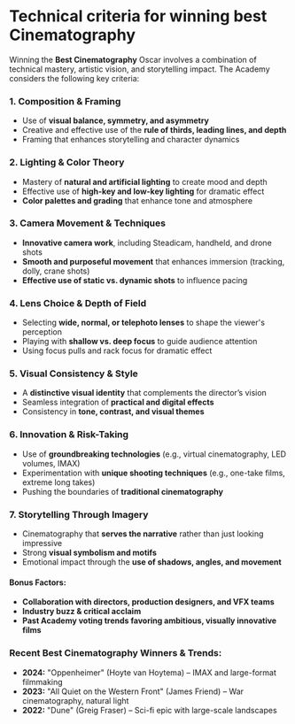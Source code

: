 # Technical criteria for winning best Cinematography 

Winning the **Best Cinematography** Oscar involves a combination of technical mastery, artistic vision, and storytelling impact. The Academy considers the following key criteria:

### **1. Composition & Framing**

* Use of **visual balance, symmetry, and asymmetry**
* Creative and effective use of the **rule of thirds, leading lines, and depth**
* Framing that enhances storytelling and character dynamics

### **2. Lighting & Color Theory**

* Mastery of **natural and artificial lighting** to create mood and depth
* Effective use of **high-key and low-key lighting** for dramatic effect
* **Color palettes and grading** that enhance tone and atmosphere

### **3. Camera Movement & Techniques**

* **Innovative camera work**, including Steadicam, handheld, and drone shots
* **Smooth and purposeful movement** that enhances immersion (tracking, dolly, crane shots)
* **Effective use of static vs. dynamic shots** to influence pacing

### **4. Lens Choice & Depth of Field**

* Selecting **wide, normal, or telephoto lenses** to shape the viewer's perception
* Playing with **shallow vs. deep focus** to guide audience attention
* Using focus pulls and rack focus for dramatic effect

### **5. Visual Consistency & Style**

* A **distinctive visual identity** that complements the director’s vision
* Seamless integration of **practical and digital effects**
* Consistency in **tone, contrast, and visual themes**

### **6. Innovation & Risk-Taking**

* Use of **groundbreaking technologies** (e.g., virtual cinematography, LED volumes, IMAX)
* Experimentation with **unique shooting techniques** (e.g., one-take films, extreme long takes)
* Pushing the boundaries of **traditional cinematography**

### **7. Storytelling Through Imagery**

* Cinematography that **serves the narrative** rather than just looking impressive
* Strong **visual symbolism and motifs**
* Emotional impact through the **use of shadows, angles, and movement**

#### **Bonus Factors:**

* **Collaboration with directors, production designers, and VFX teams**
* **Industry buzz & critical acclaim**
* **Past Academy voting trends favoring ambitious, visually innovative films**

### **Recent Best Cinematography Winners & Trends:**

* **2024:** "Oppenheimer" (Hoyte van Hoytema) – IMAX and large-format filmmaking
* **2023:** "All Quiet on the Western Front" (James Friend) – War cinematography, natural light
* **2022:** "Dune" (Greig Fraser) – Sci-fi epic with large-scale landscapes

